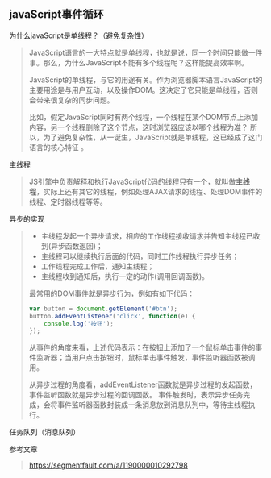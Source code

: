 ## javaScript事件循环

为什么javaScript是单线程？（避免复杂性）

> JavaScript语言的一大特点就是单线程，也就是说，同一个时间只能做一件事。那么，为什么JavaScript不能有多个线程呢？这样能提高效率啊。 
>
> JavaScript的单线程，与它的用途有关。作为浏览器脚本语言JavaScript的主要用途是与用户互动，以及操作DOM。这决定了它只能是单线程，否则会带来很复杂的同步问题。
>
> 比如，假定JavaScript同时有两个线程，一个线程在某个DOM节点上添加内容，另一个线程删除了这个节点，这时浏览器应该以哪个线程为准？ 所以，为了避免复杂性，从一诞生，JavaScript就是单线程，这已经成了这门语言的核心特征 。

主线程

> JS引擎中负责解释和执行JavaScript代码的线程只有一个，就叫做**主线程**，实际上还有其它的线程，例如处理AJAX请求的线程、处理DOM事件的线程、定时器线程等等。

异步的实现

> - 主线程发起一个异步请求，相应的工作线程接收请求并告知主线程已收到(异步函数返回)； 
> - 主线程可以继续执行后面的代码，同时工作线程执行异步任务； 
> - 工作线程完成工作后，通知主线程； 
> - 主线程收到通知后，执行一定的动作(调用回调函数)。 
>
> 最常用的DOM事件就是异步行为，例如有如下代码：
>
> ```javaScript
> var button = document.getElement('#btn');
> button.addEventListener('click', function(e) {
>     console.log('按钮');
> });
> ```
>
> 从事件的角度来看，上述代码表示：在按钮上添加了一个鼠标单击事件的事件监听器；当用户点击按钮时，鼠标单击事件触发，事件监听器函数被调用。 
>
> 从异步过程的角度看，addEventListener函数就是异步过程的发起函数，事件监听函数就是异步过程的回调函数。 事件触发时，表示异步任务完成，会将事件监听器函数封装成一条消息放到消息队列中，等待主线程执行。 

任务队列（消息队列）

> 





参考文章

> https://segmentfault.com/a/1190000010292798